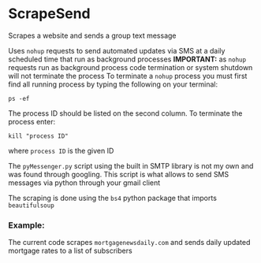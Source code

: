 # ScrapeSend
Scrapes a website and sends a group text message 

Uses `nohup` requests to send automated updates via SMS at a daily scheduled time that run as background processes
**IMPORTANT:** as `nohup` requests run as background process code termination or system shutdown will not terminate the process
To terminate a `nohup` process you must first find all running process by typing the following on your terminal:
```
ps -ef
```
The process ID should be listed on the second column. To terminate the process enter:
```
kill "process ID"
```
where `process ID` is the given ID

The `pyMessenger.py` script using the built in SMTP library is not my own and was found through googling. This script is what allows to send SMS messages via python through your gmail client

The scraping is done using the `bs4` python package that imports `beautifulsoup`

### Example:
The current code scrapes `mortgagenewsdaily.com` and sends daily updated mortgage rates to a list of subscribers
